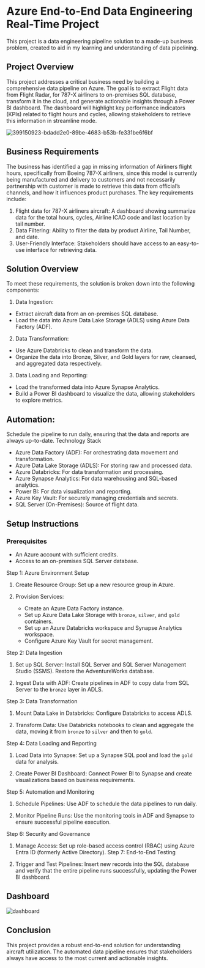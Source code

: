 # Azure End-to-End Data Engineering Real-Time Project
This project is a data engineering pipeline solution to a made-up business problem, created to aid in my learning and understanding of data pipelining.

## Project Overview
This project addresses a critical business need by building a comprehensive data pipeline on Azure. The goal is to extract Flight data from Flight Radar, for 787-X airliners to on-premises SQL database, transform it in the cloud, and generate actionable insights through a Power BI dashboard. The dashboard will highlight key performance indicators (KPIs) related to flight hours and cycles, allowing stakeholders to retrieve this information in streamline mode.

![399150923-bdadd2e0-89be-4683-b53b-fe331be6f6bf](https://github.com/user-attachments/assets/1312d397-be03-46f8-af20-1be2919b12a3)

## Business Requirements
The business has identified a gap in missing information of Airliners flight hours, specifically from Boeing 787-X airliners, since this model is currently being manufactured and delivery to customers and not necessarily partnership with customer is made to retrieve this data from official’s channels, and how it influences product purchases. The key requirements include:

1. Flight data for 787-X airliners aircraft: A dashboard showing summarize data for the total hours, cycles, Airline ICAO code and last location by tail number.
2. Data Filtering: Ability to filter the data by product Airline, Tail Number, and date.
3. User-Friendly Interface: Stakeholders should have access to an easy-to-use interface for retrieving data.

## Solution Overview
To meet these requirements, the solution is broken down into the following components:

1. Data Ingestion:
  - Extract aircraft data from an on-premises SQL database.
  - Load the data into Azure Data Lake Storage (ADLS) using Azure Data Factory (ADF).

2. Data Transformation:

  - Use Azure Databricks to clean and transform the data.
  - Organize the data into Bronze, Silver, and Gold layers for raw, cleansed, and aggregated data respectively.

3. Data Loading and Reporting:
   
- Load the transformed data into Azure Synapse Analytics.
- Build a Power BI dashboard to visualize the data, allowing stakeholders to explore metrics.

## Automation:

Schedule the pipeline to run daily, ensuring that the data and reports are always up-to-date.
Technology Stack
- Azure Data Factory (ADF): For orchestrating data movement and transformation.
- Azure Data Lake Storage (ADLS): For storing raw and processed data.
- Azure Databricks: For data transformation and processing.
- Azure Synapse Analytics: For data warehousing and SQL-based analytics.
- Power BI: For data visualization and reporting.
- Azure Key Vault: For securely managing credentials and secrets.
- SQL Server (On-Premises): Source of flight data.

## Setup Instructions
### Prerequisites
- An Azure account with sufficient credits.
- Access to an on-premises SQL Server database.
  
Step 1: Azure Environment Setup

1. Create Resource Group: Set up a new resource group in Azure.
   
3. Provision Services:
   - Create an Azure Data Factory instance.
   - Set up Azure Data Lake Storage with `bronze`, `silver`, and `gold` containers.
   - Set up an Azure Databricks workspace and Synapse Analytics workspace.
   - Configure Azure Key Vault for secret management.
     
Step 2: Data Ingestion

  1. Set up SQL Server: Install SQL Server and SQL Server Management Studio (SSMS). Restore the AdventureWorks database.
   
  3. Ingest Data with ADF: Create pipelines in ADF to copy data from SQL Server to the `bronze` layer in ADLS.
   
Step 3: Data Transformation

  1. Mount Data Lake in Databricks: Configure Databricks to access ADLS.
   
  3. Transform Data: Use Databricks notebooks to clean and aggregate the data, moving it from `bronze` to `silver` and then to `gold`.
   
Step 4: Data Loading and Reporting

  1. Load Data into Synapse: Set up a Synapse SQL pool and load the `gold` data for analysis.
   
  3. Create Power BI Dashboard: Connect Power BI to Synapse and create visualizations based on business requirements.
   
Step 5: Automation and Monitoring

  1. Schedule Pipelines: Use ADF to schedule the data pipelines to run daily.
     
  3. Monitor Pipeline Runs: Use the monitoring tools in ADF and Synapse to ensure successful pipeline execution.
     
Step 6: Security and Governance

  1. Manage Access: Set up role-based access control (RBAC) using Azure Entra ID (formerly Active Directory).
Step 7: End-to-End Testing

  2. Trigger and Test Pipelines: Insert new records into the SQL database and verify that the entire pipeline runs successfully, updating the Power BI dashboard.

## Dashboard

![dashboard](https://github.com/user-attachments/assets/82a5107e-6739-4346-9210-ad8319e896ee)

## Conclusion

This project provides a robust end-to-end solution for understanding aircraft utilization. The automated data pipeline ensures that stakeholders always have access to the most current and actionable insights.
